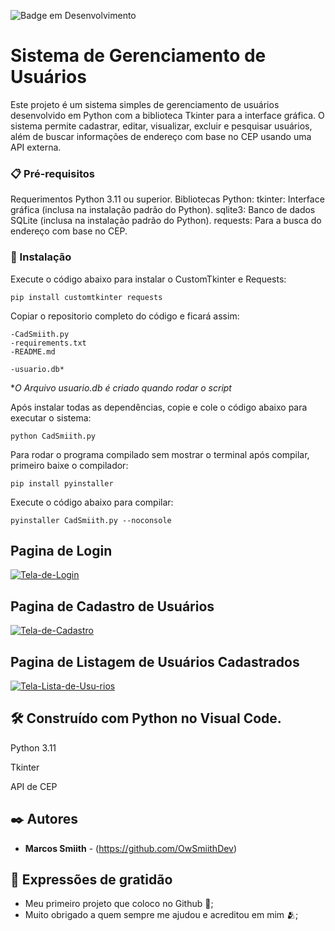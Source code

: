 ![Badge em Desenvolvimento](http://img.shields.io/static/v1?label=STATUS&message=EM%20DESENVOLVIMENTO&color=GREEN&style=for-the-badge)

# Sistema de Gerenciamento de Usuários

Este projeto é um sistema simples de gerenciamento de usuários desenvolvido em Python com a biblioteca Tkinter para a interface gráfica. O sistema permite cadastrar, editar, visualizar, excluir e pesquisar usuários, além de buscar informações de endereço com base no CEP usando uma API externa.


### 📋 Pré-requisitos

Requerimentos
Python 3.11 ou superior.
Bibliotecas Python:
tkinter: Interface gráfica (inclusa na instalação padrão do Python).
sqlite3: Banco de dados SQLite (inclusa na instalação padrão do Python).
requests: Para a busca do endereço com base no CEP.


### 🔧 Instalação

Execute o código abaixo para instalar o CustomTkinter e Requests:

```
pip install customtkinter requests
```

Copiar o repositorio completo do código e ficará assim:

```
-CadSmiith.py
-requirements.txt
-README.md

-usuario.db*
```
**O Arquivo usuario.db é criado quando rodar o script*

Após instalar todas as dependências, copie e cole o código abaixo para executar o sistema:

```
python CadSmiith.py
```

Para rodar o programa compilado sem mostrar o terminal após compilar, primeiro baixe o compilador:

```
pip install pyinstaller
```

Execute o código abaixo para compilar:

```
pyinstaller CadSmiith.py --noconsole
```
## Pagina de Login
<a href="https://imgbb.com/"><img src="https://i.ibb.co/2qDmC9q/Tela-de-Login.png" alt="Tela-de-Login" border="0.5"></a>

## Pagina de Cadastro de Usuários
<a href="https://ibb.co/wM8r3sC"><img src="https://i.ibb.co/0h1V8tZ/Tela-de-Cadastro.png" alt="Tela-de-Cadastro" border="0"></a>

## Pagina de Listagem de Usuários Cadastrados
<a href="https://ibb.co/7WZtvch"><img src="https://i.ibb.co/WyMvn9C/Tela-Lista-de-Usu-rios.png" alt="Tela-Lista-de-Usu-rios" border="0"></a>

## 🛠️ Construído com Python no Visual Code.

Python 3.11

Tkinter

API de CEP


## ✒️ Autores

* **Marcos Smiith** - (https://github.com/OwSmiithDev)


## 🎁 Expressões de gratidão

* Meu primeiro projeto que coloco no Github 📢;
* Muito obrigado a quem sempre me ajudou e acreditou em mim 🫂;
